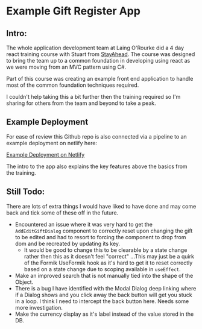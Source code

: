# Example Gift Register App

## Intro:

The whole application development team at Laing O'Rourke did a 4 day react training course with Stuart from [StayAhead](https://www.stayahead.com/). The course was designed to bring the team up to a common foundation in developing using react as we were moving from an MVC pattern using C#.

Part of this course was creating an example front end application to handle most of the common foundation techniques required.

I couldn't help taking this a bit further then the training required so I'm sharing for others from the team and beyond to take a peak.

## Example Deployment

For ease of review this Github repo is also connected via a pipeline to an example deployment on netlify here:

[Example Deployment on Netlify](https://jovial-minsky-e2015d.netlify.app/)

The intro to the app also explains the key features above the basics from the training.

## Still Todo:

There are lots of extra things I would have liked to have done and may come back and tick some of these off in the future.

- Encountered an issue where it was very hard to get the `AddEditGiftDialog` component to correctly reset upon changing the gift to be edited and had to resort to forcing the component to drop from dom and be recreated by updating its key.
  - It would be good to change this to be clearable by a state change rather then this as it doesn't feel "correct" ...This may just be a quirk of the Formik UseFormik hook as it's hard to get it to reset correctly based on a state change due to scoping available in `useEffect`.
- Make an improved search that is not manually tied into the shape of the Object.
- There is a bug I have identified with the Modal Dialog deep linking where if a Dialog shows and you click away the back button will get you stuck in a loop. I think I need to intercept the back button here. Needs some more investigation.
- Make the currency display as it's label instead of the value stored in the DB.
